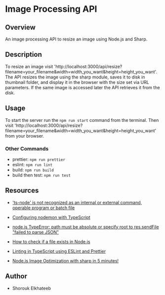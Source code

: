 
# Image Processing API

## Overview
An image processing API to resize an image using Node.js and Sharp. 

## Description
To resize an image visit 'http://localhost:3000/api/resize?filename=your_filename&width=width_you_want&height=height_you_want'. The API resizes the image using the sharp module, saves it to disk in thumbnail folder, and display it in the browser with the size set via URL parameters. If the same image is accessed later the API retrieves it from the disk.

## Usage
To start the server run the `npm run start` command from the terminal. Then visit 'http://localhost:3000/api/resize?filename=your_filename&width=width_you_want&height=height_you_want' from your browser.
### Other Commands
- prettier: `npm run prettier`
- eslint: `npm run lint`
- build: `npm run build`
- build then test: `npm run test`


## Resources

- ['ts-node' is not recognized as an internal or external command, operable program or batch file](https://stackoverflow.com/questions/44764004/ts-node-is-not-recognized-as-an-internal-or-external-command-operable-program)

- [Configuring nodemon with TypeScript](https://blog.logrocket.com/configuring-nodemon-with-typescript/)

- [node.js TypeError: path must be absolute or specify root to res.sendFile "failed to parse JSON"](https://stackoverflow.com/questions/26079611/node-js-typeerror-path-must-be-absolute-or-specify-root-to-res-sendfile-failed)

- [How to check if a file exists in Node.js](https://flaviocopes.com/how-to-check-if-file-exists-node/)

- [Linting in TypeScript using ESLint and Prettier](https://blog.logrocket.com/linting-typescript-using-eslint-and-prettier/)

- [Node.js Image Optimization with sharp in 5 minutes!](https://www.youtube.com/watch?v=2uqdstsb8WI)

## Author
- Shorouk Elkhateeb
